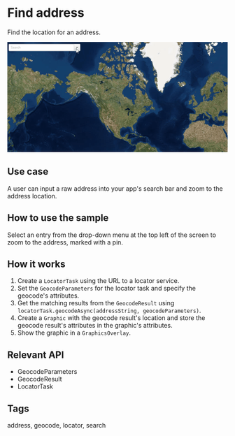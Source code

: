 # Find address

Find the location for an address.

![Image of find address](FindAddress.gif)

## Use case

A user can input a raw address into your app's search bar and zoom to the address location.

## How to use the sample

Select an entry from the drop-down menu at the top left of the screen to zoom to the address, marked with a pin. 

## How it works

1. Create a `LocatorTask` using the URL to a locator service.
2. Set the `GeocodeParameters` for the locator task and specify the geocode's attributes.
3. Get the matching results from the `GeocodeResult` using `locatorTask.geocodeAsync(addressString, geocodeParameters)`.
4. Create a `Graphic` with the geocode result's location and store the geocode result's attributes in the graphic's attributes.
5. Show the graphic in a `GraphicsOverlay`.

## Relevant API

* GeocodeParameters
* GeocodeResult
* LocatorTask

## Tags

address, geocode, locator, search
